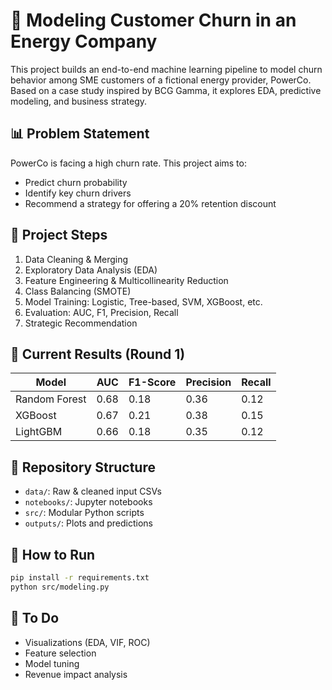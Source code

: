 # 🔌 Modeling Customer Churn in an Energy Company

This project builds an end-to-end machine learning pipeline to model churn behavior among SME customers of a fictional energy provider, PowerCo. Based on a case study inspired by BCG Gamma, it explores EDA, predictive modeling, and business strategy.

## 📊 Problem Statement
PowerCo is facing a high churn rate. This project aims to:
- Predict churn probability
- Identify key churn drivers
- Recommend a strategy for offering a 20% retention discount

## 🧠 Project Steps
1. Data Cleaning & Merging
2. Exploratory Data Analysis (EDA)
3. Feature Engineering & Multicollinearity Reduction
4. Class Balancing (SMOTE)
5. Model Training: Logistic, Tree-based, SVM, XGBoost, etc.
6. Evaluation: AUC, F1, Precision, Recall
7. Strategic Recommendation

## 🚀 Current Results (Round 1)
| Model           | AUC   | F1-Score | Precision | Recall |
|----------------|-------|----------|-----------|--------|
| Random Forest  | 0.68  | 0.18     | 0.36      | 0.12   |
| XGBoost        | 0.67  | 0.21     | 0.38      | 0.15   |
| LightGBM       | 0.66  | 0.18     | 0.35      | 0.12   |

## 📁 Repository Structure
- `data/`: Raw & cleaned input CSVs
- `notebooks/`: Jupyter notebooks
- `src/`: Modular Python scripts
- `outputs/`: Plots and predictions

## 🧪 How to Run
```bash
pip install -r requirements.txt
python src/modeling.py
```

## 📌 To Do
- Visualizations (EDA, VIF, ROC)
- Feature selection
- Model tuning
- Revenue impact analysis
